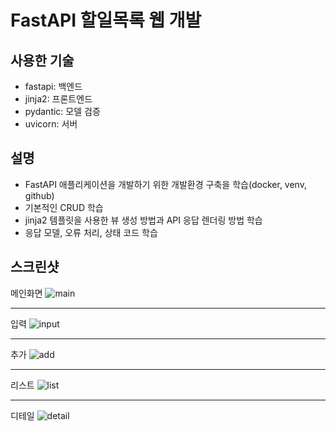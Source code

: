 # FastAPI 할일목록 웹 개발

## 사용한 기술
- fastapi: 백엔드
- jinja2: 프론트엔드
- pydantic: 모델 검증
- uvicorn: 서버

## 설명
- FastAPI 애플리케이션을 개발하기 위한 개발환경 구축을 학습(docker, venv, github)
- 기본적인 CRUD 학습
- jinja2 템플릿을 사용한 뷰 생성 방법과 API 응답 렌더링 방법 학습
- 응답 모델, 오류 처리, 상태 코드 학습

## 스크린샷
메인화면
![main](https://github.com/koreanjys/todos/blob/main/screenshot/main.png)


---
입력
![input](https://github.com/koreanjys/todos/blob/main/screenshot/input.png)


***
추가
![add](https://github.com/koreanjys/todos/blob/main/screenshot/add.png)


___
리스트
![list](https://github.com/koreanjys/todos/blob/main/screenshot/list.png)


---
디테일
![detail](https://github.com/koreanjys/todos/blob/main/screenshot/detail.png)